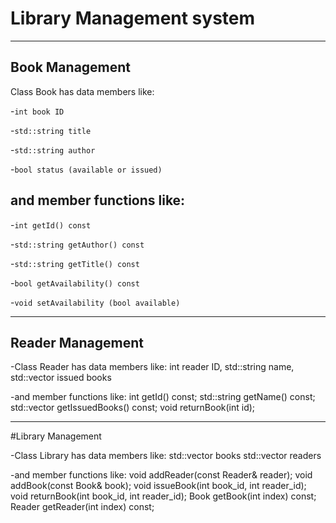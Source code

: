 # Library Management system
******************************************************
## Book Management

Class Book has data members like:

   -`int book ID`
   
   -`std::string title`
   
   -`std::string author`
   
   -`bool status (available or issued)`

## and member functions like:

   -`int getId() const`
   
   -`std::string getAuthor() const`
   
   -`std::string getTitle() const`
   
   -`bool getAvailability() const`
   
   -`void setAvailability (bool available)`

**********************************************

## Reader Management

-Class Reader has data members like:
   int reader ID,
   std::string name,
   std::vector<int> issued books

-and member functions like:
   int getId() const;
   std::string getName() const;
   std::vector<int> getIssuedBooks() const;
   void returnBook(int id);

***************************************

#Library Management

-Class Library has data members like:
    std::vector<Book> books
    std::vector<Reader> readers

-and member functions like:
     void addReader(const Reader& reader);
     void addBook(const Book& book);
     void issueBook(int book_id, int reader_id);
     void returnBook(int book_id, int reader_id);
     Book getBook(int index) const;
     Reader getReader(int index) const;
